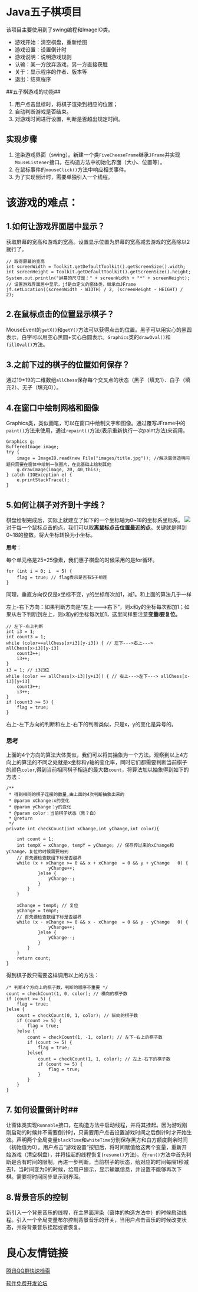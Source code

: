 # Java五子棋项目 #
该项目主要使用到了swing编程和ImageIO类。

- 游戏开始：清空棋盘，重新绘图
- 游戏设置：设置倒计时
- 游戏说明：说明游戏规则
- 认输：某一方放弃游戏，另一方直接获胜
- 关于：显示程序的作者、版本等
- 退出：结束程序

##五子棋游戏的功能##
1. 用户点击鼠标时，将棋子渲染到相应的位置；
2. 自动判断游戏是否结束。
3. 对游戏时间进行设置，判断是否超出规定时间。

## 实现步骤 ##
1. 渲染游戏界面（swing）。新建一个类`FiveCheeseFrame`继承`JFrame`并实现`MouseListener`接口。在构造方法中初始化界面（大小、位置等）。
2. 在鼠标事件的`mouseClick()`方法中响应相关事件。
3. 为了实现倒计时，需要单独引入一个线程。

# 该游戏的难点： #
## 1.如何让游戏界面居中显示？ ##
获取屏幕的宽高和游戏的宽高。设置显示位置为屏幕的宽高减去游戏的宽高除以2就行了。

	// 取得屏幕的宽高
	int screenWidth = Toolkit.getDefaultToolkit().getScreenSize().width;
	int screenHeight = Toolkit.getDefaultToolkit().getScreenSize().height;
	System.out.println("屏幕的尺寸是：" + screenWidth + "*" + screenHeight);
	// 设置游戏界面居中显示，jf是自定义的窗体类，继承自JFrame
	jf.setLocation((screenWidth - WIDTH) / 2, (screenHeight - HEIGHT) / 2);

## 2.在鼠标点击的位置显示棋子？ ##
MouseEvent的`getX()`和`getY()`方法可以获得点击的位置。黑子可以用实心的黑圆表示，白字可以用空心黑圆+实心白圆表示。`Graphics`类的`drawOval()`和`fillOval()`方法。

## 3.之前下过的棋子的位置如何保存？ ##
通过19*19的二维数组`allChess`保存每个交叉点的状态（黑子（填充1）、白子（填充2）、无子（填充0））。

## 4.在窗口中绘制网格和图像 ##
Graphics类，类似画笔，可以在窗口中绘制文字和图像。通过覆写JFrame中的`paint()`方法来使用，通过`repaint()`方法(表示重新执行一次paint方法)来调用。

	Graphics g;
	BufferedImage image;
	try {
		image = ImageIO.read(new File("images/title.jpg")); //解决窗体透明问题只需要在窗体中绘制一张图片，在此基础上绘制其他
		g.drawImage(image, 20, 40,this);
	} catch (IOException e) {
		e.printStackTrace();
	}

## 5.如何让棋子对齐到十字线？ ##
棋盘绘制完成后，实际上就建立了如下的一个坐标轴为0~18的坐标系坐标系。
![](http://i.imgur.com/Ow2MWWl.jpg)
对于每一个鼠标点击的点，我们可以取**离鼠标点击位置最近的点**。关键就是得到0~18的整数。将大坐标转换为小坐标。

**思考**：

每个单元格是25*25像素，我们惠子棋盘的时候采用的是for循环。

	for (int i = 0; i  = 5) {
		flag = true; // flag表示是否有5子相连
	}
同理，垂直方向仅仅是x坐标不变，y的坐标每次加1，减1。和上面的算法几乎一样

左上-右下方向：如果判断方向是“左上--->右下”，则x和y的坐标每次都加1；如果从右下判断到左上，则x和y的坐标每次加1，这里同样要注意**变量i要复位。**

	// 左下-右上判断
	int i3 = 1;
	int count3 = 1;
	while (color==allChess[x+i3][y-i3]) { // 左下--->右上---> allChess[x+i3][y-i3]
		count3++;
		i3++;
	}
	i3 = 1; // i3归位
	while (color == allChess[x-i3][y+i3]) { // 右上--->左下---> allChess[x-i3][y+i3]
		count3++;
		i3++;
	}
	if (count3 >= 5) {
		flag = true;
	}
右上-左下方向的判断和左上-右下的判断类似，只是x，y的变化是异号的。

### 思考 ###
上面的4个方向的算法大体类似，我们可以将其抽象为一个方法。观察到以上4方向上的算法的不同之处就是x坐标和y轴的变化率，同时它们都需要判断当前棋子的颜色`color`,得到当前相同棋子相连的最大数`count`，将算法加以抽象得到如下的方法：

	/**
	 * 得到相同的棋子连接的数量,由上面的4次判断抽象出来的
	 * @param xChange:x的变化
	 * @param yChange：y的变化
	 * @param color：当前棋子状态（黑？白）
	 * @return
	 */
	private int checkCount(int xChange,int yChange,int color){
		
		int count = 1;
		int tempX = xChange, tempY = yChange; // 保存传过来的xChange和yChange，复位的时候需要用到
		// 首先要检查数组下标是否越界
		while (x + xChange >= 0 && x + xChange  = 0 && y + yChange   0) {
					yChange++;
				}else {
					yChange--;
				}
			}
		}
		
		xChange = tempX; // 复位
		yChange = tempY;
		// 首先要检查数组下标是否越界
		while (x - xChange >= 0 && x - xChange  = 0 && y - yChange   0) {
					yChange++;
				}else {
					yChange--;
				}
			}
		}
		return count;
	}
得到棋子数只需要这样调用以上的方法：

	/* 判断4个方向上的棋子数，判断的顺序不重要 */
	count = checkCount(1, 0, color); // 横向的棋子数
	if (count >= 5) {
		flag = true;
	}else {
		count = checkCount(0, 1, color); // 纵向的棋子数
		if (count >= 5) {
			flag = true;
		}else {
			count = checkCount(1, -1, color); // 左下-右上的棋子数
			if (count >= 5) {
				flag = true;
			}else{
				count = checkCount(1, 1, color); // 左上-右下的棋子数
				if (count >= 5) {
					flag = true;
				}
			}
		}
	}
## 7. 如何设置倒计时##
让窗体类实现`Runnable`接口，在构造方法中启动线程，并将其挂起。因为游戏刚刚启动的时候并不需要倒计时，只需要用户点击设置游戏时间之后倒计时才开始生效。声明两个全局变量`blackTime`和`whiteTime`分别保存黑方和白方额度剩余时间（初始值为0）。用户点击”游戏设置“按钮后，将时间赋值给这两个变量，重新开始游戏（清空棋盘），并将挂起的线程恢复(`resume()`方法)。在`run()`方法中首先判断是否有时间的限制，再进一步判断，当前棋子的状态，给对应的时间每隔1秒减去1，当时间变为0的时候，给用户提示，显示输赢信息，并设置不能够再次下棋。需要将时间同步显示到界面。

## 8.背景音乐的控制 ##
新引入一个背景音乐的线程，在主界面渲染（窗体的构造方法中）的时候启动线程。引入一个全局变量布尔控制背景音乐的开关，当用户点击音乐的时候改变状态，并将背景音乐挂起或者恢复。

 # 良心友情链接

[腾讯QQ群快速检索](http://u.720life.cn/s/8cf73f7c)

[软件免费开发论坛](http://u.720life.cn/s/bbb01dc0)